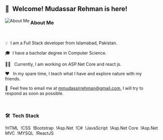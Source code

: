 ## 👋 &nbsp;Welcome! Mudassar Rehman is here!

<img alt="About Me" src="https://s6.gifyu.com/images/Github-Profile---Find-by-Ahsan-Joyia.gif" align="left"/>

### About Me 
&nbsp;

💡 &nbsp;I am a Full Stack developer from Islamabad, Pakistan.

🎓 &nbsp;I have a bacholar degree in Computer Science.

👨‍💻 &nbsp; Currently, I am working on ASP.Net Core and react js.

❤️ &nbsp; In my spare time, I teach what I have and explore nature with my friends.

💬 &nbsp;Feel free to email me at mmudassirrehman@gmail.com, I will try to respond as soon as possible.

&nbsp;
### 🛠 &nbsp;Tech Stack

!HTML&nbsp;
!CSS&nbsp;
!Bootstrap&nbsp;
!Asp.Net&nbsp;
!C#&nbsp;
!JavaScript&nbsp;
!Asp.Net Core&nbsp;
!Asp.Net MVC&nbsp;
!MYSQL&nbsp;
!ReactJS&nbsp;
